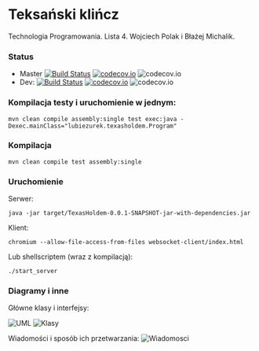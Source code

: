# Teksański klińcz

Technologia Programowania.
Lista 4.
Wojciech Polak i Błażej Michalik.

### Status
* Master
  [![Build Status](https://travis-ci.org/frondeus/TexasHoldem.svg?branch=master)](https://travis-ci.org/frondeus/TexasHoldem)
  [![codecov.io](https://codecov.io/github/frondeus/TexasHoldem/coverage.svg?branch=master)](https://codecov.io/github/frondeus/TexasHoldem?branch=master)
  ![codecov.io](https://codecov.io/github/frondeus/TexasHoldem/branch.svg?branch=master)
* Dev: 
  [![Build Status](https://travis-ci.org/frondeus/TexasHoldem.svg?branch=dev)](https://travis-ci.org/frondeus/TexasHoldem)
  [![codecov.io](https://codecov.io/github/frondeus/TexasHoldem/coverage.svg?branch=dev)](https://codecov.io/github/frondeus/TexasHoldem?branch=dev)
  ![codecov.io](https://codecov.io/github/frondeus/TexasHoldem/branch.svg?branch=dev)

### Kompilacja testy i uruchomienie w jednym:
```
mvn clean compile assembly:single test exec:java -Dexec.mainClass="lubiezurek.texasholdem.Program"
```

### Kompilacja
```
mvn clean compile test assembly:single
```

### Uruchomienie
Serwer:
```
java -jar target/TexasHoldem-0.0.1-SNAPSHOT-jar-with-dependencies.jar
```

Klient:
```
chromium --allow-file-access-from-files websocket-client/index.html
```

Lub shellscriptem (wraz z kompilacją):

```
./start_server

```

### Diagramy i inne

Główne klasy i interfejsy:

![UML](https://github.com/frondeus/TexasHoldem/raw/master/Klasy.png)
![Klasy](https://raw.githubusercontent.com/frondeus/TexasHoldem/feature/GameState/klasy.jpg)

Wiadomości i sposób ich przetwarzania:
![Wiadomosci](https://raw.githubusercontent.com/frondeus/TexasHoldem/feature/GameState/wiadomosci.jpg)
